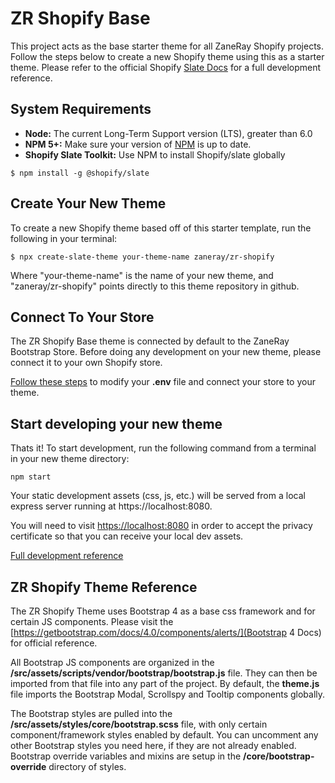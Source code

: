 # ZR Shopify Base

This project acts as the base starter theme for all ZaneRay Shopify projects. Follow the steps below to create a new Shopify theme using this as a starter theme.
Please refer to the official Shopify [Slate Docs](https://github.com/Shopify/slate/wiki/Getting-Started) for a full development reference.

## System Requirements

- **Node:** The current Long-Term Support version (LTS), greater than 6.0
- **NPM 5+:** Make sure your version of [NPM](https://www.npmjs.com/get-npm) is up to date.
- **Shopify Slate Toolkit:** Use NPM to install Shopify/slate globally
```
$ npm install -g @shopify/slate
```

## Create Your New Theme

To create a new Shopify theme based off of this starter template, run the following in your terminal:

```
$ npx create-slate-theme your-theme-name zaneray/zr-shopify
```

Where "your-theme-name" is the name of your new theme, and "zaneray/zr-shopify" points directly to this theme repository in github.

## Connect To Your Store

The ZR Shopify Base theme is connected by default to the ZaneRay Bootstrap Store. Before doing any development on your new theme, please connect it to your own Shopify store.

[Follow these steps](https://github.com/Shopify/slate/wiki/3.-Connect-to-your-store) to modify your **.env** file and connect your store to your theme.

## Start developing your new theme

Thats it! To start development, run the following command from a terminal in your new theme directory:

```
npm start
```

Your static development assets (css, js, etc.) will be served from a local express server running at https://localhost:8080.

You will need to visit [https://localhost:8080](https://localhost:8080) in order to accept the privacy certificate so that you can receive your local dev assets.

[Full development reference](https://github.com/Shopify/slate/wiki/4.-Start-developing)

## ZR Shopify Theme Reference

The ZR Shopify Theme uses Bootstrap 4 as a base css framework and for certain JS components.  Please visit the [https://getbootstrap.com/docs/4.0/components/alerts/](Bootstrap 4 Docs) for official reference.

All Bootstrap JS components are organized in the **/src/assets/scripts/vendor/bootstrap/bootstrap.js** file.  They can then be imported from that file into any part of the project.  By default, the **theme.js** file imports the Bootstrap Modal, Scrollspy and Tooltip components globally.

The Bootstrap styles are pulled into the **/src/assets/styles/core/bootstrap.scss** file, with only certain component/framework styles enabled by default.  You can uncomment any other Bootstrap styles you need here, if they are not already enabled.  Bootstrap override variables and mixins are setup in the **/core/bootstrap-override** directory of styles.

